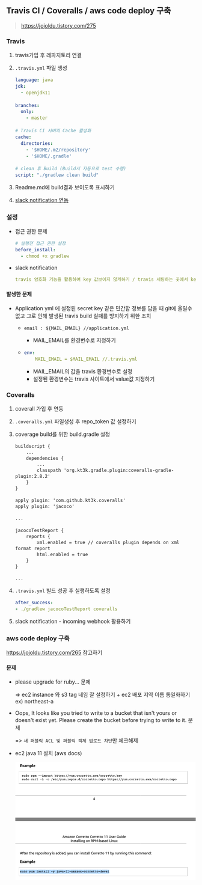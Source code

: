 ## Travis CI / Coveralls / aws code deploy 구축

> https://jojoldu.tistory.com/275

### Travis

1. travis가입 후 레파지토리 연결

2. `.travis.yml` 파일 생성

   ```yaml
   language: java
   jdk:
     - openjdk11
   
   branches:
     only:
       - master
   
   # Travis CI 서버의 Cache 활성화
   cache:
     directories:
       - '$HOME/.m2/repository'
       - '$HOME/.gradle'
   
   # clean 후 Build (Build시 자동으로 test 수행)
   script: "./gradlew clean build"
   ```

3. Readme.md에 build결과 보이도록 표시하기 

4. [slack notification 연동](https://docs.travis-ci.com/user/notifications/#configuring-slack-notifications)



### 설정

- 접근 권한 문제

  ```yaml
  # 실행전 접근 권한 설정
  before_install:
    - chmod +x gradlew
  ```

- slack notification

  ```yaml
  travis 암호화 기능을 활용하여 key 값보이지 않게하기 / travis 세팅하는 곳에서 key값 정의 해놓기
  ```




#### 발생한 문제

- Application yml 에 설정된 secret key 같은 민간함 정보를 담을 때 git에 올릴수 없고 그로 인해 발생된 travis build 실패를 방지하기 위한 조치

  - ```
    email : ${MAIL_EMAIL} //application.yml
    ```

    - MAIL_EMAIL를 환경변수로 지정하기

  - ```yml
    env:
    	MAIL_EMAIL = $MAIL_EMAIL //.travis.yml
    ```

    - MAIL_EMAIL의 값을 travis 환경변수로 설정
    - 설정된 환경변수는 travis 사이트에서 value값 지정하기



### Coveralls

1. coverall 가입 후 연동

2. `.coveralls.yml`  파일생성 후 repo_token 값 설정하기

3. coverage build를 위한 build.gradle 설정

   ```
   buildscript {
       ...
       dependencies {
           ...
           classpath 'org.kt3k.gradle.plugin:coveralls-gradle-plugin:2.8.2'
       }
   }
   
   apply plugin: 'com.github.kt3k.coveralls'
   apply plugin: 'jacoco'
   
   ...
   
   jacocoTestReport {
       reports {
           xml.enabled = true // coveralls plugin depends on xml format report
           html.enabled = true
       }
   }
   
   ...
   ```

4. `.travis.yml` 빌드 성공 후 실행하도록 설정

   ```yaml
   after_success:
   - ./gradlew jacocoTestReport coveralls
   ```

5. slack notification - incoming webhook 활용하기



### aws code deploy 구축

https://jojoldu.tistory.com/265 참고하기



#### 문제

- please upgrade for ruby... 문제

  => ec2 instance 와 s3 tag 네임 잘 설정하기 + ec2 배포 지역 이름 통일화하기 ex) northeast-a

- Oops, It looks like you tried to write to a bucket that isn't yours or doesn't exist yet. Please create the bucket before trying to write to it. 문제

  => `새 퍼블릭 ACL 및 퍼블릭 객체 업로드 차단`만 체크해제 

- ec2 java 11 설치 (aws docs)

  ![스크린샷 2020-03-19 오전 12.20.28](./img/aws_0.png)



